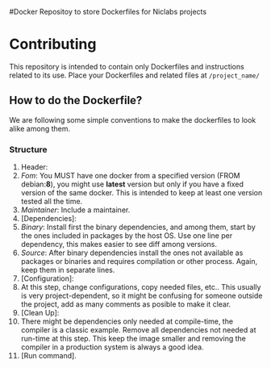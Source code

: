 #Docker
Repositoy to store Dockerfiles for Niclabs projects

# Contributing
This repository is intended to contain only Dockerfiles and instructions related to its use.
Place your Dockerfiles and related files at `/project_name/ ` 

## How to do the Dockerfile?
We are following some simple conventions to make the dockerfiles to look alike among them.
### Structure
1. Header:
  1. *Fom*: You MUST have one docker from a specified version (FROM debian:**8**), you might use **latest** version but only if you have a fixed version of the same docker. This is intended to keep at least one version tested all the time.
  2. *Maintainer*: Include a maintainer.
2. [Dependencies]:
  1. *Binary*: Install first the binary dependencies, and among them, start by the ones included in packages by the host OS. Use one line per dependency, this makes easier to see diff among versions.
  2. *Source*: After binary dependencies install the ones not available as packages or binaries and requires compilation or other process. Again, keep them in separate lines.
3. [Configuration]:
  1. At this step, change configurations, copy needed files, etc.. This usually is very project-dependent, so it might be confusing for someone outside the project, add as many comments as posible to make it clear.
4. [Clean Up]:
  1. There might be dependencies only needed at compile-time, the compiler is a classic example. Remove all dependencies not needed at run-time at this step. This keep the image smaller and removing the compiler in a production system is always a good idea.
5. [Run command].
